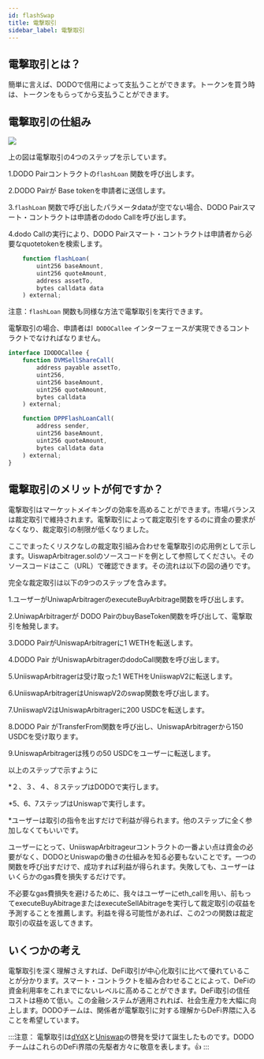 ```yaml
---
id: flashSwap
title: 電撃取引
sidebar_label: 電撃取引
---
```


## 電撃取引とは？

簡単に言えば、DODOで信用によって支払うことができます。トークンを買う時は、トークンをもらってから支払うことができます。

## 電撃取引の仕組み

![](https://dodoex.github.io/docs/img/dodo_flash_swap_v2.png)

上の図は電撃取引の4つのステップを示しています。
 
1.DODO Pairコントラクトの`flashLoan` 関数を呼び出します。
 
2.DODO Pairが Base tokenを申請者に送信します。
 
3.`flashLoan` 関数で呼び出したパラメータdataが空でない場合、DODO Pairスマート・コントラクトは申請者のdodo Callを呼び出します。
 
4.dodo Callの実行により、DODO Pairスマート・コントラクトは申請者から必要なquotetokenを検索します。

```javascript
    function flashLoan(
        uint256 baseAmount,
        uint256 quoteAmount,
        address assetTo,
        bytes calldata data
    ) external;
```
 
注意：`flashLoan` 関数も同様な方法で電撃取引を実行できます。
 
電撃取引の場合、申請者はI` DODOCallee` インターフェースが実現できるコントラクトでなければなりません。

```javascript
interface IDODOCallee {
    function DVMSellShareCall(
        address payable assetTo,
        uint256,
        uint256 baseAmount,
        uint256 quoteAmount,
        bytes calldata
    ) external;

    function DPPFlashLoanCall(
        address sender,
        uint256 baseAmount,
        uint256 quoteAmount,
        bytes calldata data
    ) external;
}
```

## 電撃取引のメリットが何ですか？

電撃取引はマーケットメイキングの効率を高めることができます。市場バランスは裁定取引で維持されます。電撃取引によって裁定取引をするのに資金の要求がなくなり、裁定取引の制限が低くなりました。
 
ここでまったくリスクなしの裁定取引組み合わせを電撃取引の応用例として示します。UiswapArbitrager.solのソースコードを例として参照してください。そのソースコードはここ（URL）で確認できます。その流れは以下の図の通りです。
 
完全な裁定取引は以下の9つのステップを含みます。
 
1.ユーザーがUniwapArbitragerのexecuteBuyArbitrage関数を呼び出します。
 
2.UniwapArbitragerが DODO PairのbuyBaseToken関数を呼び出して、電撃取引を触発します。
 
3.DODO PairがUniswapArbitragerに1 WETHを転送します。
 
4.DODO Pair がUniswapArbitragerのdodoCall関数を呼び出します。
 
5.UniiswapArbitragerは受け取った1 WETHをUniiswapV2に転送します。
 
6.UniiswapArbitragerはUniswapV2のswap関数を呼び出します。
 
7.UniiswapV2はUniswapArbitragerに200 USDCを転送します。
 
8.DODO Pair がTransferFrom関数を呼び出し、UniswapArbitragerから150 USDCを受け取ります。
 
9.UniswapArbitragerは残りの50 USDCをユーザーに転送します。
 
以上のステップで示すように
 
*２、３、４、８ステップはDODOで実行します。
 
*5、6、7ステップはUniswapで実行します。
 
*ユーザーは取引の指令を出すだけで利益が得られます。他のステップに全く参加しなくてもいいです。
 
ユーザーにとって、UniiswapArbitrageurコントラクトの一番よい点は資金の必要がなく、DODOとUniswapの働きの仕組みを知る必要もないことです。一つの関数を呼び出すだけで、成功すれば利益が得られます。失敗しても、ユーザーはいくらかのgas費を損失するだけです。
 
不必要なgas費損失を避けるために、我々はユーザーにeth_callを用い、前もってexecuteBuyAbitrageまたはexecuteSellAbitrageを実行して裁定取引の収益を予測することを推薦します。利益を得る可能性があれば、この2つの関数は裁定取引の収益を返してきます。

## いくつかの考え

電撃取引を深く理解さえすれば、DeFi取引が中心化取引に比べて優れていることが分かります。スマート・コントラクトを組み合わせることによって、DeFiの資金利用率をこれまでにないレベルに高めることができます。DeFi取引の信任コストは極めて低い。この金融システムが適用されれば、社会生産力を大幅に向上します。DODOチームは、関係者が電撃取引に対する理解からDeFi界隈に入ることを希望しています。
 
:::注意：
電撃取引は[dYdX](https://dydx.exchange/)と[Uniswap](https://uniswap.org/docs/v2/core-concepts/flash-swaps)の啓発を受けて誕生したものです。DODOチームはこれらのDeFi界隈の先駆者方々に敬意を表します。👍
:::
